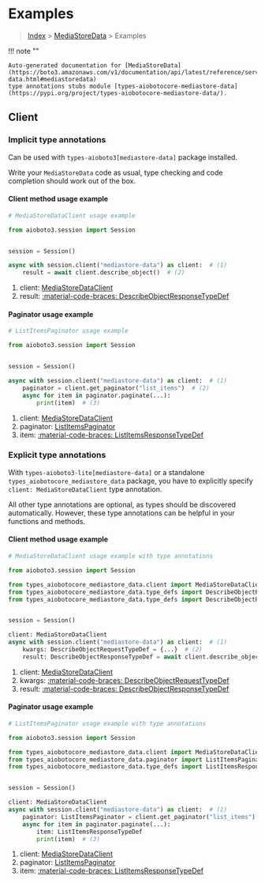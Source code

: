 # Examples

> [Index](../README.md) > [MediaStoreData](./README.md) > Examples

!!! note ""

    Auto-generated documentation for [MediaStoreData](https://boto3.amazonaws.com/v1/documentation/api/latest/reference/services/mediastore-data.html#mediastoredata)
    type annotations stubs module [types-aiobotocore-mediastore-data](https://pypi.org/project/types-aiobotocore-mediastore-data/).

## Client

### Implicit type annotations

Can be used with `types-aioboto3[mediastore-data]` package installed.

Write your `MediaStoreData` code as usual,
type checking and code completion should work out of the box.



#### Client method usage example

```python
# MediaStoreDataClient usage example

from aioboto3.session import Session


session = Session()

async with session.client("mediastore-data") as client:  # (1)
    result = await client.describe_object()  # (2)
```

1. client: [MediaStoreDataClient](./client.md)
2. result: [:material-code-braces: DescribeObjectResponseTypeDef](./type_defs.md#describeobjectresponsetypedef)



#### Paginator usage example

```python
# ListItemsPaginator usage example

from aioboto3.session import Session


session = Session()

async with session.client("mediastore-data") as client:  # (1)
    paginator = client.get_paginator("list_items")  # (2)
    async for item in paginator.paginate(...):
        print(item)  # (3)
```

1. client: [MediaStoreDataClient](./client.md)
2. paginator: [ListItemsPaginator](./paginators.md#listitemspaginator)
3. item: [:material-code-braces: ListItemsResponseTypeDef](./type_defs.md#listitemsresponsetypedef)




### Explicit type annotations

With `types-aioboto3-lite[mediastore-data]`
or a standalone `types_aiobotocore_mediastore_data` package, you have to explicitly specify
`client: MediaStoreDataClient` type annotation.

All other type annotations are optional, as types should be discovered automatically.
However, these type annotations can be helpful in your functions and methods.


#### Client method usage example

```python
# MediaStoreDataClient usage example with type annotations

from aioboto3.session import Session

from types_aiobotocore_mediastore_data.client import MediaStoreDataClient
from types_aiobotocore_mediastore_data.type_defs import DescribeObjectResponseTypeDef
from types_aiobotocore_mediastore_data.type_defs import DescribeObjectRequestTypeDef


session = Session()

client: MediaStoreDataClient
async with session.client("mediastore-data") as client:  # (1)
    kwargs: DescribeObjectRequestTypeDef = {...}  # (2)
    result: DescribeObjectResponseTypeDef = await client.describe_object(**kwargs)  # (3)
```

1. client: [MediaStoreDataClient](./client.md)
2. kwargs: [:material-code-braces: DescribeObjectRequestTypeDef](./type_defs.md#describeobjectrequesttypedef)
3. result: [:material-code-braces: DescribeObjectResponseTypeDef](./type_defs.md#describeobjectresponsetypedef)



#### Paginator usage example

```python
# ListItemsPaginator usage example with type annotations

from aioboto3.session import Session

from types_aiobotocore_mediastore_data.client import MediaStoreDataClient
from types_aiobotocore_mediastore_data.paginator import ListItemsPaginator
from types_aiobotocore_mediastore_data.type_defs import ListItemsResponseTypeDef


session = Session()

client: MediaStoreDataClient
async with session.client("mediastore-data") as client:  # (1)
    paginator: ListItemsPaginator = client.get_paginator("list_items")  # (2)
    async for item in paginator.paginate(...):
        item: ListItemsResponseTypeDef
        print(item)  # (3)
```

1. client: [MediaStoreDataClient](./client.md)
2. paginator: [ListItemsPaginator](./paginators.md#listitemspaginator)
3. item: [:material-code-braces: ListItemsResponseTypeDef](./type_defs.md#listitemsresponsetypedef)





